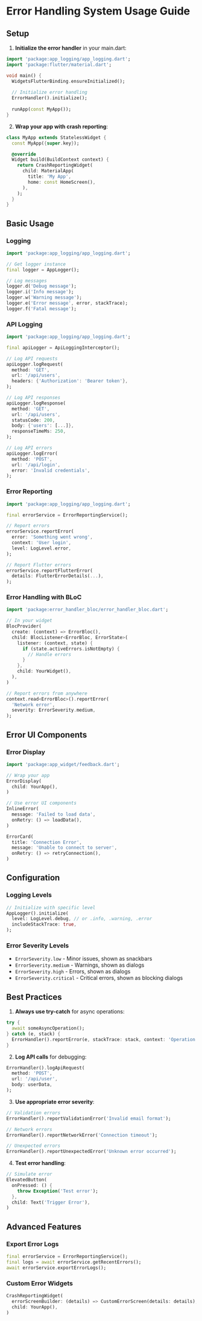 # Error Handling System Usage Guide

## Setup

1. **Initialize the error handler** in your main.dart:

```dart
import 'package:app_logging/app_logging.dart';
import 'package:flutter/material.dart';

void main() {
  WidgetsFlutterBinding.ensureInitialized();
  
  // Initialize error handling
  ErrorHandler().initialize();
  
  runApp(const MyApp());
}
```

2. **Wrap your app with crash reporting**:

```dart
class MyApp extends StatelessWidget {
  const MyApp({super.key});

  @override
  Widget build(BuildContext context) {
    return CrashReportingWidget(
      child: MaterialApp(
        title: 'My App',
        home: const HomeScreen(),
      ),
    );
  }
}
```

## Basic Usage

### Logging

```dart
import 'package:app_logging/app_logging.dart';

// Get logger instance
final logger = AppLogger();

// Log messages
logger.d('Debug message');
logger.i('Info message');
logger.w('Warning message');
logger.e('Error message', error, stackTrace);
logger.f('Fatal message');
```

### API Logging

```dart
import 'package:app_logging/app_logging.dart';

final apiLogger = ApiLoggingInterceptor();

// Log API requests
apiLogger.logRequest(
  method: 'GET',
  url: '/api/users',
  headers: {'Authorization': 'Bearer token'},
);

// Log API responses
apiLogger.logResponse(
  method: 'GET',
  url: '/api/users',
  statusCode: 200,
  body: {'users': [...]},
  responseTimeMs: 250,
);

// Log API errors
apiLogger.logError(
  method: 'POST',
  url: '/api/login',
  error: 'Invalid credentials',
);
```

### Error Reporting

```dart
import 'package:app_logging/app_logging.dart';

final errorService = ErrorReportingService();

// Report errors
errorService.reportError(
  error: 'Something went wrong',
  context: 'User login',
  level: LogLevel.error,
);

// Report Flutter errors
errorService.reportFlutterError(
  details: FlutterErrorDetails(...),
);
```

### Error Handling with BLoC

```dart
import 'package:error_handler_bloc/error_handler_bloc.dart';

// In your widget
BlocProvider(
  create: (context) => ErrorBloc(),
  child: BlocListener<ErrorBloc, ErrorState>(
    listener: (context, state) {
      if (state.activeErrors.isNotEmpty) {
        // Handle errors
      }
    },
    child: YourWidget(),
  ),
)

// Report errors from anywhere
context.read<ErrorBloc>().reportError(
  'Network error',
  severity: ErrorSeverity.medium,
);
```

## Error UI Components

### Error Display

```dart
import 'package:app_widget/feedback.dart';

// Wrap your app
ErrorDisplay(
  child: YourApp(),
)

// Use error UI components
InlineError(
  message: 'Failed to load data',
  onRetry: () => loadData(),
)

ErrorCard(
  title: 'Connection Error',
  message: 'Unable to connect to server',
  onRetry: () => retryConnection(),
)
```

## Configuration

### Logging Levels

```dart
// Initialize with specific level
AppLogger().initialize(
  level: LogLevel.debug, // or .info, .warning, .error
  includeStackTrace: true,
);
```

### Error Severity Levels

- `ErrorSeverity.low` - Minor issues, shown as snackbars
- `ErrorSeverity.medium` - Warnings, shown as dialogs
- `ErrorSeverity.high` - Errors, shown as dialogs
- `ErrorSeverity.critical` - Critical errors, shown as blocking dialogs

## Best Practices

1. **Always use try-catch** for async operations:

```dart
try {
  await someAsyncOperation();
} catch (e, stack) {
  ErrorHandler().reportError(e, stackTrace: stack, context: 'Operation X');
}
```

2. **Log API calls** for debugging:

```dart
ErrorHandler().logApiRequest(
  method: 'POST',
  url: '/api/user',
  body: userData,
);
```

3. **Use appropriate error severity**:

```dart
// Validation errors
ErrorHandler().reportValidationError('Invalid email format');

// Network errors  
ErrorHandler().reportNetworkError('Connection timeout');

// Unexpected errors
ErrorHandler().reportUnexpectedError('Unknown error occurred');
```

4. **Test error handling**:

```dart
// Simulate error
ElevatedButton(
  onPressed: () {
    throw Exception('Test error');
  },
  child: Text('Trigger Error'),
)
```

## Advanced Features

### Export Error Logs

```dart
final errorService = ErrorReportingService();
final logs = await errorService.getRecentErrors();
await errorService.exportErrorLogs();
```

### Custom Error Widgets

```dart
CrashReportingWidget(
  errorScreenBuilder: (details) => CustomErrorScreen(details: details),
  child: YourApp(),
)
```